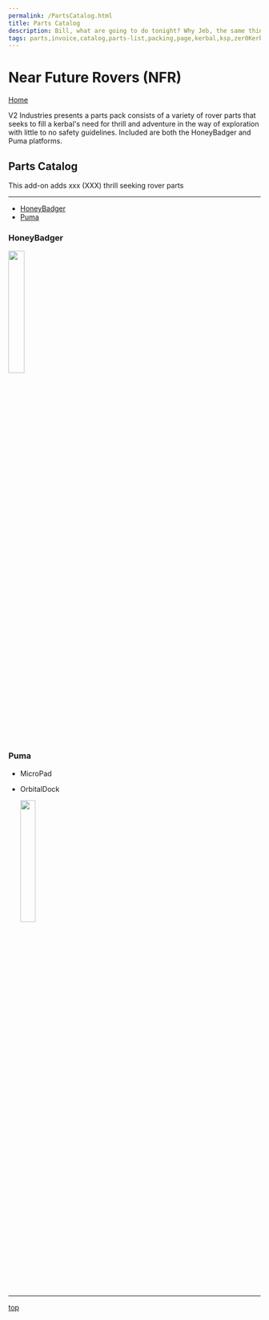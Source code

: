 ```yaml
---
permalink: /PartsCatalog.html
title: Parts Catalog
description: Bill, what are going to do tonight? Why Jeb, the same thing we do every night, Take over the world!
tags: parts,invoice,catalog,parts-list,packing,page,kerbal,ksp,zer0Kerbal,zedK
---
```

<!-- PartsCatalog.md v1.0.0.0
Near Future Rovers (NFR)
created: 26 Apr 2023
updated: 

TEMPLATE: PartsCatalog.md v1.1.4.2
created: 01 Feb 2022
updated: 17 Feb 2023 -->

<script src="https://kit.fontawesome.com/0ea5493613.js" crossorigin="anonymous"></script>
<i class="fa-solid fa-explosion fa-beat-fade fa-3x" style="--fa-beat-fade-opacity: 0.1; --fa-beat-fade-scale: 1.25;color: #FF7E03" ></i>

# Near Future Rovers (NFR)

[Home](./index.md)

V2 Industries presents a parts pack consists of a variety of rover parts that seeks to fill a kerbal's need for thrill and adventure in the way of exploration with little to no safety guidelines. Included are both the HoneyBadger and Puma platforms.

## Parts Catalog

This add-on adds xxx (XXX) thrill seeking rover parts

---
<!-- no toc -->
* [HoneyBadger](#honeybadger)
* [Puma](#puma)

### HoneyBadger


  <img src="https://raw.githubusercontent.com/zer0Kerbal/NearFutureRovers/master/docs/thumbs/ElMallet_icon.png" alt="" width="25%" height="25%" />
  
### Puma

* MicroPad
* OrbitalDock

  <img src="https://raw.githubusercontent.com/zer0Kerbal/NearFutureRovers/master/docs/thumbs/ELSurveyStake_icon.png" alt="" width="25%" height="25%" />


---

[top](#parts-catalog)

<!-- THIS FILE: CC BY-ND 4.0 by zer0Kerbal -->